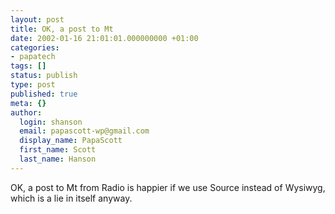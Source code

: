 ```yaml
---
layout: post
title: OK, a post to Mt
date: 2002-01-16 21:01:01.000000000 +01:00
categories:
- papatech
tags: []
status: publish
type: post
published: true
meta: {}
author:
  login: shanson
  email: papascott-wp@gmail.com
  display_name: PapaScott
  first_name: Scott
  last_name: Hanson
---
```

<p>OK, a post to Mt from Radio is happier if we use Source instead of Wysiwyg, which is a lie in itself anyway.</p>
